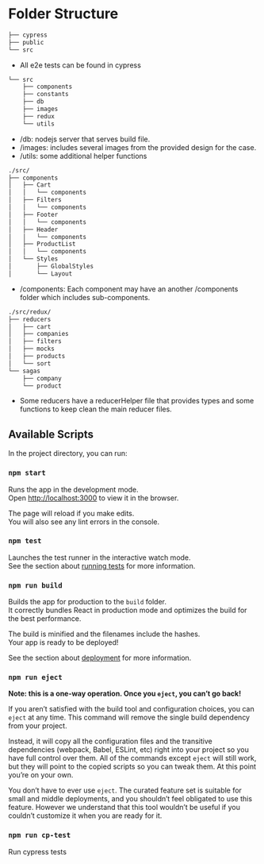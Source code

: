 # Folder Structure
```bash
├── cypress
├── public
└── src
```
- All e2e tests can be found in cypress
```bash
└── src
    ├── components
    ├── constants
    ├── db
    ├── images
    ├── redux
    └── utils
```
- /db: nodejs server that serves build file.
- /images: includes several images from the provided design for the case.
- /utils: some additional helper functions

```bash
./src/
├── components
│   ├── Cart
│   │   └── components
│   ├── Filters
│   │   └── components
│   ├── Footer
│   │   └── components
│   ├── Header
│   │   └── components
│   ├── ProductList
│   │   └── components
│   └── Styles
│       ├── GlobalStyles
│       └── Layout
```
- /components: Each component may have an another /components folder which includes sub-components.

``` bash
./src/redux/
├── reducers
│   ├── cart
│   ├── companies
│   ├── filters
│   ├── mocks
│   ├── products
│   └── sort
└── sagas
    ├── company
    └── product
```

- Some reducers have a reducerHelper file that provides types and some functions to keep clean the main reducer files.





## Available Scripts

In the project directory, you can run:

### `npm start`

Runs the app in the development mode.\
Open [http://localhost:3000](http://localhost:3000) to view it in the browser.

The page will reload if you make edits.\
You will also see any lint errors in the console.

### `npm test`

Launches the test runner in the interactive watch mode.\
See the section about [running tests](https://facebook.github.io/create-react-app/docs/running-tests) for more information.

### `npm run build`

Builds the app for production to the `build` folder.\
It correctly bundles React in production mode and optimizes the build for the best performance.

The build is minified and the filenames include the hashes.\
Your app is ready to be deployed!

See the section about [deployment](https://facebook.github.io/create-react-app/docs/deployment) for more information.

### `npm run eject`

**Note: this is a one-way operation. Once you `eject`, you can’t go back!**

If you aren’t satisfied with the build tool and configuration choices, you can `eject` at any time. This command will remove the single build dependency from your project.

Instead, it will copy all the configuration files and the transitive dependencies (webpack, Babel, ESLint, etc) right into your project so you have full control over them. All of the commands except `eject` will still work, but they will point to the copied scripts so you can tweak them. At this point you’re on your own.

You don’t have to ever use `eject`. The curated feature set is suitable for small and middle deployments, and you shouldn’t feel obligated to use this feature. However we understand that this tool wouldn’t be useful if you couldn’t customize it when you are ready for it.

### `npm run cp-test`

Run cypress tests
